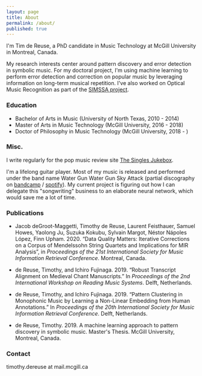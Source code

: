 ```yaml
---
layout: page
title: About
permalink: /about/
published: true
---
```


I'm Tim de Reuse, a PhD candidate in Music Technology at McGill University in Montreal, Canada.

My research interests center around pattern discovery and error detection in symbolic music. For my doctoral project, I'm using machine learning to perform error detection and correction on popular music by leveraging information on long-term musical repetition. I've also worked on Optical Music Recognition as part of the [SIMSSA project](https://simssa.ca/).

### Education

- Bachelor of Arts in Music (University of North Texas, 2010 - 2014)
- Master of Arts in Music Technology (McGill University, 2016 - 2018)
- Doctor of Philosophy in Music Technology (McGill University, 2018 - )

### Misc.

I write regularly for the pop music review site [The Singles Jukebox](http://www.thesinglesjukebox.com/).

I'm a lifelong guitar player. Most of my music is released and performed under the band name Water Gun Water Gun Sky Attack (partial discography on [bandcamp](https://watergunsky.bandcamp.com/) / [spotify](https://open.spotify.com/artist/3KstYJyLtTmsxAPLkkEDt8)). My current project is figuring out how I can delegate this "songwriting" business to an elaborate neural network, which would save me a lot of time.

### Publications

- Jacob deGroot-Maggetti, Timothy de Reuse, Laurent Feisthauer, Samuel Howes, Yaolong Ju, Suzuka Kokubu, Sylvain Margot, Néstor Nápoles López, Finn Upham. 2020. “Data Quality Matters:  Iterative Corrections on a Corpus of Mendelssohn String Quartets and Implications for MIR Analysis”, in _Proceedings of the 21st International Society for Music Information Retrieval Conference_. Montreal, Canada.

- de Reuse, Timothy, and Ichiro Fujinaga. 2019. “Robust Transcript Alignment on Medieval Chant 	Manuscripts.” In _Proceedings of the 2nd International Workshop on Reading Music Systems_. Delft, Netherlands.
  
- de Reuse, Timothy, and Ichiro Fujinaga. 2019. “Pattern Clustering in Monophonic Music by Learning a Non-Linear Embedding from Human Annotations.” In _Proceedings of the 20th International Society for Music Information Retrieval Conference_. Delft, Netherlands.
  
- de Reuse, Timothy. 2019. A machine learning approach to pattern discovery in symbolic music. Master's Thesis. McGill University, Montreal, Canada.

### Contact

timothy.dereuse at mail.mcgill.ca
